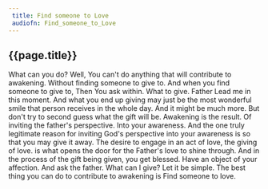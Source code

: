 ```yaml
---
 title: Find someone to Love
 audiofn: Find_someone_to_Love
---
```


## {{page.title}}

What can you do? Well, You can't do anything that will contribute to
awakening. Without finding someone to give to. And when you find someone
to give to, Then You ask within. What to give. Father Lead me in this
moment. And what you end up giving may just be the most wonderful smile
that person receives in the whole day. And it might be much more. But
don't try to second guess what the gift will be. Awakening is the
result. Of inviting the father's perspective. Into your awareness. And
the one truly legitimate reason for inviting God's perspective into your
awareness is so that you may give it away. The desire to engage in an
act of love, the giving of love. is what opens the door for the Father's
love to shine through. And in the process of the gift being given, you
get blessed. Have an object of your affection. And ask the father. What
can I give? Let it be simple. The best thing you can do to contribute to
awakening is Find someone to love.

